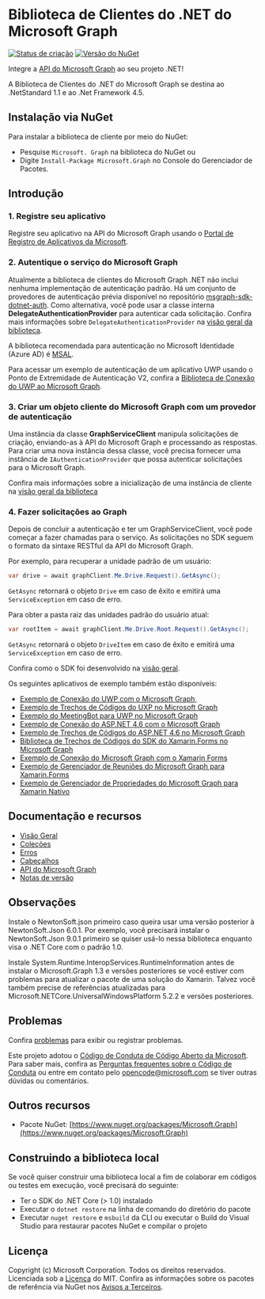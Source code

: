 # Biblioteca de Clientes do .NET do Microsoft Graph

[![Status de criação](https://ci.appveyor.com/api/projects/status/m8qncaosr2ry4ks6/branch/master?svg=true)](https://ci.appveyor.com/project/MIchaelMainer/msgraph-sdk-dotnet/branch/master)
[![Versão do NuGet](https://buildstats.info/nuget/Microsoft.Graph)](https://www.nuget.org/packages/Microsoft.Graph/)

Integre a [API do Microsoft Graph](https://graph.microsoft.io) ao seu
projeto .NET!

A Biblioteca de Clientes do .NET do Microsoft Graph se destina ao .NetStandard 1.1 e ao .Net Framework 4.5.

## Instalação via NuGet

Para instalar a biblioteca de cliente por meio do NuGet:

* Pesquise `Microsoft. Graph` na biblioteca do NuGet ou
* Digite `Install-Package Microsoft.Graph` no Console do Gerenciador de Pacotes.

## Introdução

### 1. Registre seu aplicativo

Registre seu aplicativo na API do Microsoft Graph usando o [Portal de Registro de Aplicativos da Microsoft](https://aka.ms/appregistrations).

### 2. Autentique o serviço do Microsoft Graph

Atualmente a biblioteca de clientes do Microsoft Graph .NET não inclui nenhuma implementação de autenticação padrão.
Há um conjunto de provedores de autenticação prévia disponível no repositório [msgraph-sdk-dotnet-auth](https://github.com/microsoftgraph/msgraph-sdk-dotnet-auth).
Como alternativa, você pode usar a classe interna **DelegateAuthenticationProvider** para autenticar cada solicitação. Confira mais informações sobre `DelegateAuthenticationProvider` na [visão geral da biblioteca](docs/overview.md).  

A biblioteca recomendada para autenticação no Microsoft Identidade (Azure AD) é [MSAL](https://github.com/AzureAD/microsoft-authentication-library-for-dotnet).

Para acessar um exemplo de autenticação de um aplicativo UWP usando o Ponto de Extremidade de Autenticação V2, confira a [Biblioteca de Conexão do UWP ao Microsoft Graph](https://github.com/OfficeDev/Microsoft-Graph-UWP-Connect-Library).

### 3. Criar um objeto cliente do Microsoft Graph com um provedor de autenticação

Uma instância da classe **GraphServiceClient** manipula solicitações de criação, enviando-as à API do Microsoft Graph e processando as respostas.
Para criar uma nova instância dessa classe,
você precisa fornecer uma instância de
`IAuthenticationProvider` que possa autenticar solicitações para o Microsoft Graph.

Confira mais informações sobre a inicialização de uma instância de cliente na [visão geral da biblioteca](docs/overview.md)

### 4. Fazer solicitações ao Graph

Depois de concluir a autenticação e ter um GraphServiceClient, você pode começar a fazer chamadas para o serviço.
As solicitações no SDK seguem o formato da sintaxe RESTful
da API do Microsoft Graph.

Por exemplo, para recuperar a unidade padrão de um usuário:

```csharp
var drive = await graphClient.Me.Drive.Request().GetAsync();
```

`GetAsync` retornará o objeto `Drive` em caso de êxito e emitirá uma
`ServiceException` em caso de erro.

Para obter a pasta raiz das unidades padrão do usuário atual:

```csharp
var rootItem = await graphClient.Me.Drive.Root.Request().GetAsync();
```

`GetAsync` retornará o objeto `DriveItem` em caso de êxito e emitirá uma
`ServiceException` em caso de erro.

Confira como o SDK foi desenvolvido na [visão geral](docs/overview.md).

Os seguintes aplicativos de exemplo também estão disponíveis:
* [Exemplo de Conexão do UWP com o Microsoft Graph,](https://github.com/microsoftgraph/uwp-csharp-connect-sample)
* [Exemplo de Trechos de Códigos do UXP no Microsoft Graph](https://github.com/microsoftgraph/uwp-csharp-snippets-sample)
* [Exemplo do MeetingBot para UWP no Microsoft Graph](https://github.com/microsoftgraph/uwp-csharp-meetingbot-sample)
* [Exemplo de Conexão do ASP.NET 4.6 com o Microsoft Graph](https://github.com/microsoftgraph/aspnet-connect-sample)
* [Exemplo de Trechos de Códigos do ASP.NET 4.6 no Microsoft Graph](https://github.com/microsoftgraph/aspnet-snippets-sample)
* [Biblioteca de Trechos de Códigos do SDK do Xamarin.Forms no Microsoft Graph](https://github.com/microsoftgraph/xamarin-csharp-snippets-sample)
* [Exemplo de Conexão do Microsoft Graph com o Xamarin Forms](https://github.com/microsoftgraph/xamarin-csharp-connect-sample)
* [Exemplo de Gerenciador de Reuniões do Microsoft Graph para Xamarin.Forms](https://github.com/microsoftgraph/xamarin-csharp-meetingmanager-sample)
* [Exemplo de Gerenciador de Propriedades do Microsoft Graph para Xamarin Nativo](https://github.com/microsoftgraph/xamarin-csharp-propertymanager-sample)

## Documentação e recursos

* [Visão Geral](docs/overview.md)
* [Coleções](docs/collections.md)
* [Erros](docs/errors.md)
* [Cabeçalhos](docs/headers.md)
* [API do Microsoft Graph](https://graph.microsoft.io)
* [Notas de versão](https://github.com/microsoftgraph/msgraph-sdk-dotnet/releases)

## Observações

Instale o NewtonSoft.json primeiro caso queira usar uma versão posterior à NewtonSoft.Json 6.0.1. Por exemplo, você precisará instalar o NewtonSoft.Json 9.0.1 primeiro se quiser usá-lo nessa biblioteca enquanto visa o .NET Core com o padrão 1.0.

Instale System.Runtime.InteropServices.RuntimeInformation antes de instalar o Microsoft.Graph 1.3 e versões posteriores se você estiver com problemas para atualizar o pacote de uma solução do Xamarin. Talvez você também precise de referências atualizadas para Microsoft.NETCore.UniversalWindowsPlatform 5.2.2 e versões posteriores.

## Problemas

Confira [problemas](https://github.com/microsoftgraph/msgraph-sdk-dotnet/issues) para exibir ou registrar problemas.

Este projeto adotou o [Código de Conduta de Código Aberto da Microsoft](https://opensource.microsoft.com/codeofconduct/).  Para saber mais, confira as [Perguntas frequentes sobre o Código de Conduta](https://opensource.microsoft.com/codeofconduct/faq/) ou entre em contato pelo [opencode@microsoft.com](mailto:opencode@microsoft.com) se tiver outras dúvidas ou comentários.

## Outros recursos

* Pacote NuGet: [https://www.nuget.org/packages/Microsoft.Graph](https://www.nuget.org/packages/Microsoft.Graph)

## Construindo a biblioteca local

Se você quiser construir uma biblioteca local a fim de colaborar em códigos ou testes em execução, você precisará do seguinte:

- Ter o SDK do .NET Core (> 1.0) instalado
- Executar o `dotnet restore` na linha de comando do diretório do pacote
- Executar `nuget restore` e `msbuild` da CLI ou executar o Build do Visual Studio para restaurar pacotes NuGet e compilar o projeto

## Licença

Copyright (c) Microsoft Corporation. Todos os direitos reservados. Licenciada sob a [Licença](LICENSE.txt) do MIT. Confira as informações sobre os pacotes de referência via NuGet nos [Avisos a Terceiros](https://github.com/microsoftgraph/msgraph-sdk-dotnet/blob/master/THIRD%20PARTY%20NOTICES).
